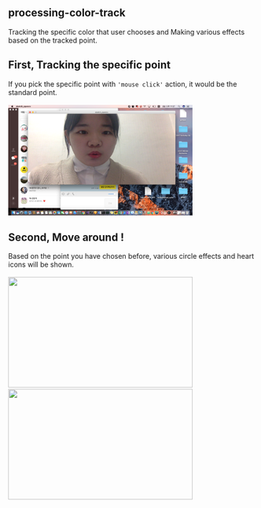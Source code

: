 ## processing-color-track
Tracking the specific color that user chooses and Making various effects based on the tracked point.

## First, Tracking the specific point
If you pick the specific point with <code>'mouse click'</code> action, it would be the standard point.
<br/><br/>
<img src="https://github.com/Jeongah-Shin/processing-color-track/blob/images/1_.png" width=375px height=225px/>
<br/>
## Second, Move around !
Based on the point you have chosen before, various circle effects and heart icons will be shown.
<br/><br/>
<img src="https://github.com/Jeongah-Shin/processing-color-track/blob/images/2_.png" width=375px height=225px/>
<br/>
<img src="https://github.com/Jeongah-Shin/processing-color-track/blob/images/3_.png" width=375px height=225px/>

